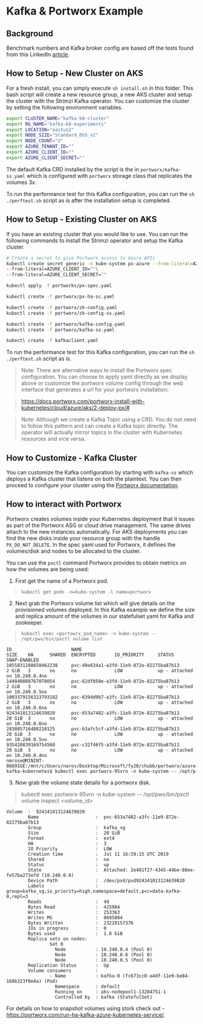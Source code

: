 # Kafka & Portworx Example

## Background

Benchmark numbers and Kafka broker config are based off the tests found from this LinkedIn [article](https://engineering.linkedin.com/kafka/benchmarking-apache-kafka-2-million-writes-second-three-cheap-machines).

## How to Setup - New Cluster on AKS

For a fresh install, you can simply execute `sh install.sh` in this folder. This bash script will create a new resource group, a new AKS cluster and setup the cluster with the Strimzi Kafka operator. You can customize the cluster by setting the following environment variables.

```bash
export CLUSTER_NAME="kafka-k8-cluster"
export RG_NAME="kafka-k8-experiments"
export LOCATION="eastus2"
export NODE_SIZE="Standard_DS5_v2"
export NODE_COUNT="3"
export AZURE_TENANT_ID=""
export AZURE_CLIENT_ID=""
export AZURE_CLIENT_SECRET=""
```

The default Kafka CRD installed by the script is the in `portworx/kafka-ss.yaml` which is configured with `portworx` storage class that replicates the volumes 3x. 

To run the performance test for this Kafka configuration, you can run the `sh ./perftest.sh` script as is after the installation setup is completed.

## How to Setup - Existing Cluster on AKS

If you have an existing cluster that you would like to use. You can run the following commands to install the Strimzi operator and setup the Kafka cluster.


```bash
# Create a secret to give Portworx access to Azure APIs
kubectl create secret generic -n kube-system px-azure --from-literal=AZURE_TENANT_ID="" \
--from-literal=AZURE_CLIENT_ID=""\
--from-literal=AZURE_CLIENT_SECRET=""

kubectl apply -f portworks/px-spec.yaml

kubectl create -f portworx/px-ha-sc.yaml

kubectl create -f portworx/zk-config.yaml 
kubectl create -f portworx/zk-config-ss.yaml 

kubectl create -f portworx/kafka-config.yaml 
kubectl create -f portworx/kafka-ss.yaml 

kubectl create -f kafkaclient.yaml
```

To run the performance test for this Kafka configuration, you can run the `sh ./perftest.sh` script as is.

> Note: There are alternative ways to install the Portworx spec configuration. You can choose to apply yaml directly as we display above or customize the portworx volume config through the web interface that generates a url for your portworx installation:

> https://docs.portworx.com/portworx-install-with-kubernetes/cloud/azure/aks/2-deploy-px/#

> Note: Although we create a Kafka Topic using a CRD. You do not need to follow this pattern and can create a Kafka topic directly. The operator will actually mirror topics in the cluster with Kubernetes resources and vice versa.

## How to Customize - Kafka Cluster

You can customize the Kafka configuration by starting with `kafka-ss` which deploys a Kafka cluster that listens on both the plaintext. You can then proceed to configure your cluster using the [Portworx documentation](https://portworx.com/run-ha-kafka-azure-kubernetes-service/).

## How to interact with Portworx

Portworx creates volumes inside your Kubernetes deployment that it issues as part of the Portworx ASG or cloud drive management. The same drives attach to the new instances automatically. For AKS deployments you can find the new disks inside your resource group with the handle `PX_DO_NOT_DELETE`. In the spec yaml used for Portworx, it defines the volumes/disk and nodes to be allocated to the cluster.

You can use the `pxctl` command Portworx provides to obtain metrics on how the volumes are being used: 
1. First get the name of a Portworx pod.

> `kubectl get pods -n=kube-system -l name=portworx`

2. Next grab the Portworx volume list which will give details on the provisioned volumes deployed. In this Kafka example we define the size and replica amount of the volumes in our statefulset yaml for Kafka and zookeeper.

> `kubectl exec <portowrx_pod_name> -n kube-system -- /opt/pwx/bin/pxctl volume list`

```
ID                      NAME                                            SIZE    HA      SHARED  ENCRYPTED       IO_PRIORITY     STATUS                    SNAP-ENABLED
1055831288650462238     pvc-49e634a1-a3fd-11e9-872e-82275ba87b13        2 GiB   3       no      no              LOW             up - attached on 10.240.0.4no
144040088767070054      pvc-62df858e-a3fd-11e9-872e-82275ba87b13        2 GiB   3       no      no              LOW             up - attached on 10.240.0.5no
1003379156323793182     pvc-6394d9b7-a3fc-11e9-872e-82275ba87b13        2 GiB   3       no      no              LOW             up - attached on 10.240.0.6no
924341013124639820      pvc-653a7482-a3fc-11e9-872e-82275ba87b13        20 GiB  3       no      no              LOW             up - attached on 10.240.0.6no
283085716488210125      pvc-b3afc5cf-a3fd-11e9-872e-82275ba87b13        20 GiB  3       no      no              LOW             up - attached on 10.240.0.5no
935420839169754560      pvc-c32f46f5-a3fd-11e9-872e-82275ba87b13        20 GiB  3       no      no              LOW             up - attached on 10.240.0.4no
nmrose@MININT-86O9IGE:/mnt/c/Users/naros/Desktop/Microsoft/fy20/chubb/portworx/azure-kafka-kubernetes$ kubectl exec portworx-95vrn -n kube-system -- /opt/p
```
3. Now grab the volume state details for a portworx disk. 

> kubectl exec portworx-95vrn -n kube-system -- /opt/pwx/bin/pxctl volume inspect <volume_id>

```
Volume  :  924341013124639820
        Name                     :  pvc-653a7482-a3fc-11e9-872e-82275ba87b13
        Group                    :  kafka_vg
        Size                     :  20 GiB
        Format                   :  ext4
        HA                       :  3
        IO Priority              :  LOW
        Creation time            :  Jul 11 16:59:15 UTC 2019
        Shared                   :  no
        Status                   :  up
        State                    :  Attached: 2e491f27-4345-44be-88ee-fe57ba273efd (10.240.0.6)
        Device Path              :  /dev/pxd/pxd924341013124639820
        Labels                   :  group=kafka_vg,io_priority=high,namespace=default,pvc=data-kafka-0,repl=3
        Reads                    :  49
        Bytes Read               :  425984
        Writes                   :  253363
        Writes MS                :  8695884
        Bytes Written            :  23229157376
        IOs in progress          :  0
        Bytes used               :  1.8 GiB
        Replica sets on nodes:
                Set 0
                  Node           : 10.240.0.4 (Pool 0)
                  Node           : 10.240.0.6 (Pool 0)
                  Node           : 10.240.0.5 (Pool 0)
        Replication Status       :  Up
        Volume consumers         :
                - Name           : kafka-0 (fc673cc0-a4df-11e9-be84-168b323f0e4a) (Pod)
                  Namespace      : default
                  Running on     : aks-nodepool1-13284751-1
                  Controlled by  : kafka (StatefulSet)
```
For details on how to snapshot volumes using stork check out - https://portworx.com/run-ha-kafka-azure-kubernetes-service/.